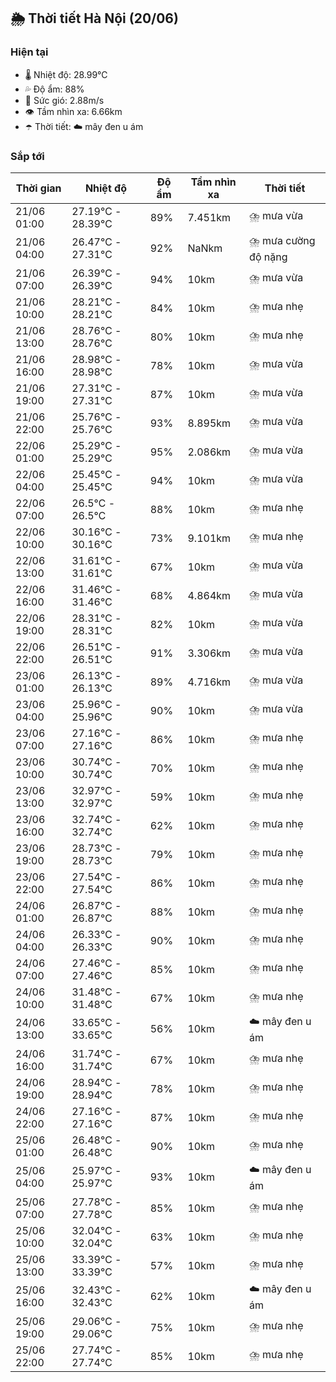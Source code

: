 ## 🌦️ Thời tiết Hà Nội (20/06)

### Hiện tại

- 🌡️ Nhiệt độ: 28.99℃
- 💦 Độ ẩm: 88%
- 💨 Sức gió: 2.88m/s
- 👁️ Tầm nhìn xa: 6.66km
- ☂️ Thời tiết: ☁️ mây đen u ám

### Sắp tới

| Thời gian | Nhiệt độ | Độ ẩm | Tầm nhìn xa | Thời tiết |
| --- | --- | --- | --- | --- |
| 21/06 01:00 | 27.19℃ - 28.39℃ | 89% | 7.451km | ⛈️ mưa vừa |
| 21/06 04:00 | 26.47℃ - 27.31℃ | 92% | NaNkm | ⛈️ mưa cường độ nặng |
| 21/06 07:00 | 26.39℃ - 26.39℃ | 94% | 10km | ⛈️ mưa vừa |
| 21/06 10:00 | 28.21℃ - 28.21℃ | 84% | 10km | ⛈️ mưa nhẹ |
| 21/06 13:00 | 28.76℃ - 28.76℃ | 80% | 10km | ⛈️ mưa nhẹ |
| 21/06 16:00 | 28.98℃ - 28.98℃ | 78% | 10km | ⛈️ mưa vừa |
| 21/06 19:00 | 27.31℃ - 27.31℃ | 87% | 10km | ⛈️ mưa vừa |
| 21/06 22:00 | 25.76℃ - 25.76℃ | 93% | 8.895km | ⛈️ mưa vừa |
| 22/06 01:00 | 25.29℃ - 25.29℃ | 95% | 2.086km | ⛈️ mưa vừa |
| 22/06 04:00 | 25.45℃ - 25.45℃ | 94% | 10km | ⛈️ mưa vừa |
| 22/06 07:00 | 26.5℃ - 26.5℃ | 88% | 10km | ⛈️ mưa nhẹ |
| 22/06 10:00 | 30.16℃ - 30.16℃ | 73% | 9.101km | ⛈️ mưa nhẹ |
| 22/06 13:00 | 31.61℃ - 31.61℃ | 67% | 10km | ⛈️ mưa vừa |
| 22/06 16:00 | 31.46℃ - 31.46℃ | 68% | 4.864km | ⛈️ mưa vừa |
| 22/06 19:00 | 28.31℃ - 28.31℃ | 82% | 10km | ⛈️ mưa vừa |
| 22/06 22:00 | 26.51℃ - 26.51℃ | 91% | 3.306km | ⛈️ mưa vừa |
| 23/06 01:00 | 26.13℃ - 26.13℃ | 89% | 4.716km | ⛈️ mưa vừa |
| 23/06 04:00 | 25.96℃ - 25.96℃ | 90% | 10km | ⛈️ mưa vừa |
| 23/06 07:00 | 27.16℃ - 27.16℃ | 86% | 10km | ⛈️ mưa nhẹ |
| 23/06 10:00 | 30.74℃ - 30.74℃ | 70% | 10km | ⛈️ mưa nhẹ |
| 23/06 13:00 | 32.97℃ - 32.97℃ | 59% | 10km | ⛈️ mưa nhẹ |
| 23/06 16:00 | 32.74℃ - 32.74℃ | 62% | 10km | ⛈️ mưa nhẹ |
| 23/06 19:00 | 28.73℃ - 28.73℃ | 79% | 10km | ⛈️ mưa nhẹ |
| 23/06 22:00 | 27.54℃ - 27.54℃ | 86% | 10km | ⛈️ mưa nhẹ |
| 24/06 01:00 | 26.87℃ - 26.87℃ | 88% | 10km | ⛈️ mưa nhẹ |
| 24/06 04:00 | 26.33℃ - 26.33℃ | 90% | 10km | ⛈️ mưa nhẹ |
| 24/06 07:00 | 27.46℃ - 27.46℃ | 85% | 10km | ⛈️ mưa nhẹ |
| 24/06 10:00 | 31.48℃ - 31.48℃ | 67% | 10km | ⛈️ mưa nhẹ |
| 24/06 13:00 | 33.65℃ - 33.65℃ | 56% | 10km | ☁️ mây đen u ám |
| 24/06 16:00 | 31.74℃ - 31.74℃ | 67% | 10km | ⛈️ mưa nhẹ |
| 24/06 19:00 | 28.94℃ - 28.94℃ | 78% | 10km | ⛈️ mưa nhẹ |
| 24/06 22:00 | 27.16℃ - 27.16℃ | 87% | 10km | ⛈️ mưa nhẹ |
| 25/06 01:00 | 26.48℃ - 26.48℃ | 90% | 10km | ⛈️ mưa nhẹ |
| 25/06 04:00 | 25.97℃ - 25.97℃ | 93% | 10km | ☁️ mây đen u ám |
| 25/06 07:00 | 27.78℃ - 27.78℃ | 85% | 10km | ⛈️ mưa nhẹ |
| 25/06 10:00 | 32.04℃ - 32.04℃ | 63% | 10km | ⛈️ mưa nhẹ |
| 25/06 13:00 | 33.39℃ - 33.39℃ | 57% | 10km | ⛈️ mưa nhẹ |
| 25/06 16:00 | 32.43℃ - 32.43℃ | 62% | 10km | ☁️ mây đen u ám |
| 25/06 19:00 | 29.06℃ - 29.06℃ | 75% | 10km | ⛈️ mưa nhẹ |
| 25/06 22:00 | 27.74℃ - 27.74℃ | 85% | 10km | ⛈️ mưa nhẹ |
